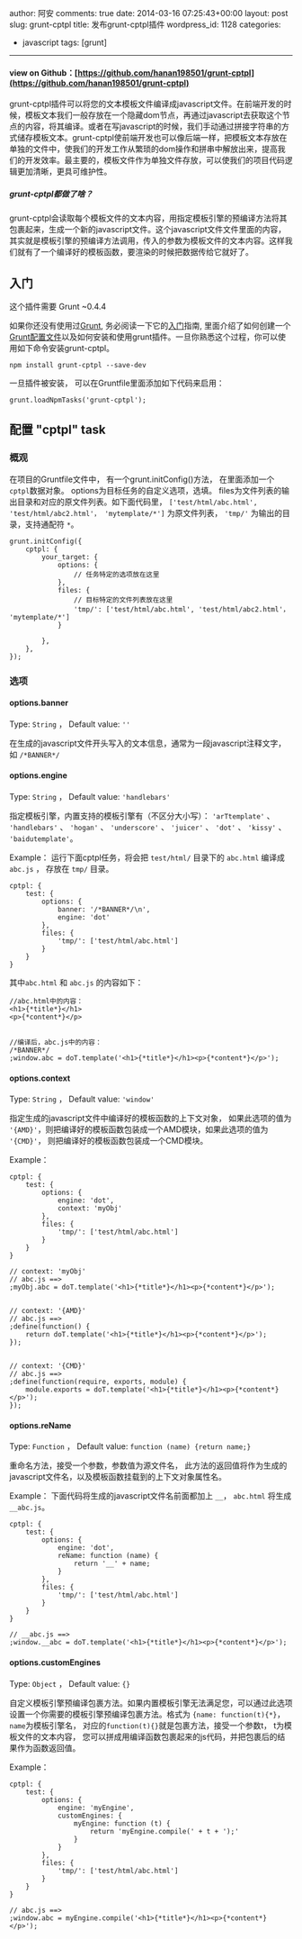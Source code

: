 author: 阿安
comments: true
date: 2014-03-16 07:25:43+00:00
layout: post
slug: grunt-cptpl
title: 发布grunt-cptpl插件
wordpress_id: 1128
categories:
- javascript
tags: [grunt]
---

#### view on Github：[https://github.com/hanan198501/grunt-cptpl](https://github.com/hanan198501/grunt-cptpl)

grunt-cptpl插件可以将您的文本模板文件编译成javascript文件。在前端开发的时候，模板文本我们一般存放在一个隐藏dom节点，再通过javascript去获取这个节点的内容，将其编译。或者在写javascript的时候，我们手动通过拼接字符串的方式储存模板文本。grunt-cptpl使前端开发也可以像后端一样，把模板文本存放在单独的文件中，使我们的开发工作从繁琐的dom操作和拼串中解放出来，提高我们的开发效率。最主要的，模板文件作为单独文件存放，可以使我们的项目代码逻辑更加清晰，更具可维护性。


##### grunt-cptpl都做了啥？

grunt-cptpl会读取每个模板文件的文本内容，用指定模板引擎的预编译方法将其包裹起来，生成一个新的javascript文件。这个javascript文件文件里面的内容，其实就是模板引擎的预编译方法调用，传入的参数为模板文件的文本内容。这样我们就有了一个编译好的模板函数，要渲染的时候把数据传给它就好了。

<!-- more -->

## 入门

这个插件需要 Grunt ~0.4.4

如果你还没有使用过[Grunt](http://gruntjs.com/), 务必阅读一下它的[入门](http://gruntjs.com/getting-started)指南, 里面介绍了如何创建一个[Grunt配置文件](http://gruntjs.com/sample-gruntfile)以及如何安装和使用grunt插件。一旦你熟悉这个过程，你可以使用如下命令安装grunt-cptpl。
    
    npm install grunt-cptpl --save-dev

一旦插件被安装， 可以在Gruntfile里面添加如下代码来启用：

    grunt.loadNpmTasks('grunt-cptpl');

## 配置 "cptpl" task

### 概观

在项目的Gruntfile文件中， 有一个grunt.initConfig()方法， 在里面添加一个`cptpl`数据对象。 options为目标任务的自定义选项，选填。 files为文件列表的输出目录和对应的原文件列表。如下面代码里， `['test/html/abc.html', 'test/html/abc2.html'， 'mytemplate/*']` 为原文件列表， `'tmp/'` 为输出的目录，支持通配符 `*`。

    grunt.initConfig({
        cptpl: {
            your_target: {
                options: {
                    // 任务特定的选项放在这里
                },
                files: {
                    // 目标特定的文件列表放在这里
                    'tmp/': ['test/html/abc.html', 'test/html/abc2.html'， 'mytemplate/*']
                }

            },
        },
    });

### 选项

#### options.banner

Type: `String` ， Default value: `''`

在生成的javascript文件开头写入的文本信息，通常为一段javascript注释文字，如 `/*BANNER*/`

#### options.engine

Type: `String` ， Default value: `'handlebars'`

指定模板引擎，内置支持的模板引擎有（不区分大小写）： `'arTtemplate'` 、 `'handlebars'` 、 `'hogan'` 、 `'underscore'` 、 `'juicer'` 、 `'dot'` 、 `'kissy'` 、 `'baidutemplate'`。

Example： 运行下面cptpl任务，将会把 `test/html/` 目录下的 `abc.html` 编译成 `abc.js` ， 存放在 `tmp/` 目录。

    cptpl: {
        test: {
            options: {
                banner: '/*BANNER*/\n',
                engine: 'dot'
            },
            files: {
                'tmp/': ['test/html/abc.html']
            }
        }
    }

其中`abc.html` 和 `abc.js` 的内容如下：


    //abc.html中的内容：
    <h1>{*title*}</h1>
    <p>{*content*}</p>


    //编译后，abc.js中的内容：
    /*BANNER*/
    ;window.abc = doT.template('<h1>{*title*}</h1><p>{*content*}</p>');

#### options.context

Type: `String` ， Default value: `'window'`

指定生成的javascript文件中编译好的模板函数的上下文对象， 如果此选项的值为 `'{AMD}'`，则把编译好的模板函数包装成一个AMD模块，如果此选项的值为 `'{CMD}'`， 则把编译好的模板函数包装成一个CMD模块。

Example：

    cptpl: {
        test: {
            options: {
                engine: 'dot',
                context: 'myObj'
            },
            files: {
                'tmp/': ['test/html/abc.html']
            }
        }
    }

    // context: 'myObj'
    // abc.js ==>
    ;myObj.abc = doT.template('<h1>{*title*}</h1><p>{*content*}</p>');


    // context: '{AMD}'
    // abc.js ==>
    ;define(function() {
        return doT.template('<h1>{*title*}</h1><p>{*content*}</p>');
    });


    // context: '{CMD}'
    // abc.js ==>
    ;define(function(require, exports, module) {
        module.exports = doT.template('<h1>{*title*}</h1><p>{*content*}</p>');
    });

#### options.reName

Type: `Function` ， Default value: `function (name) {return name;}`

重命名方法，接受一个参数，参数值为源文件名， 此方法的返回值将作为生成的javascript文件名，以及模板函数挂载到的上下文对象属性名。

Example： 下面代码将生成的javascript文件名前面都加上 `__`， `abc.html` 将生成 `__abc.js`。

    cptpl: {
        test: {
            options: {
                engine: 'dot',
                reName: function (name) {
                    return '__' + name;
                }
            },
            files: {
                'tmp/': ['test/html/abc.html']
            }
        }
    }

    // __abc.js ==>
    ;window.__abc = doT.template('<h1>{*title*}</h1><p>{*content*}</p>');

#### options.customEngines

Type: `Object` ， Default value: `{}`

自定义模板引擎预编译包裹方法。如果内置模板引擎无法满足您，可以通过此选项设置一个你需要的模板引擎预编译包裹方法。格式为 `{name: function(t){*}`， `name`为模板引擎名， 对应的`function(t){}`就是包裹方法，接受一个参数t， t为模板文件的文本内容， 您可以拼成用编译函数包裹起来的js代码，并把包裹后的结果作为函数返回值。

Example：

    cptpl: {
        test: {
            options: {
                engine: 'myEngine',
                customEngines: {
                    myEngine: function (t) {
                        return 'myEngine.compile(' + t + ');'
                    }
                }
            },
            files: {
                'tmp/': ['test/html/abc.html']
            }
        }
    }

    // abc.js ==>
    ;window.abc = myEngine.compile('<h1>{*title*}</h1><p>{*content*}</p>');





